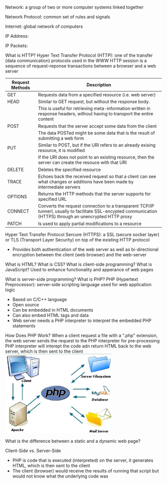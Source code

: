 Network: a group of two or more computer systems linked together

Network Protocol: common set of rules and signals

Internet: global network of computers

IP Address:

IP Packets:

What is HTTP?
Hyper Text Transfer Protocol (HTTP): one of the transfer (data communication) protocols used in the WWW
HTTP session is a sequence of request-reponse transactions between a browser and a web server

| Request Methods | Description                                                                                                                                                 |
| --------------- | ----------------------------------------------------------------------------------------------------------------------------------------------------------- |
| GET             | Requests data from a specified resource (i.e. web server)                                                                                                   |
| HEAD            | Similar to GET request, but without the response body.                                                                                                      |
|                 | This is useful for retrieving meta-information written in response headers, without having to transport the entire content                                  |
| POST            | Requests that the server accept some data from the client                                                                                                   |
|                 | The data POSTed might be some data that is the result of submitting a web form                                                                              |
| PUT             | Similar to POST, but if the URI refers to an already exising resource, it is modified                                                                       |
|                 | If the URI does not point to an existing resource, then the server can create the resouce with that URI                                                     |
| DELETE          | Deletes the specified resource                                                                                                                              |
| TRACE           | Echoes back the received request so that a client can see what changes or additions have been made by intermediate servers                                  |
| OPTIONS         | Returns the HTTP methods that the server supports for specified URL                                                                                         |
| CONNECT         | Converts the request connection to a transparent TCP/IP tunnerl, usually to facilitate SSL-encypted communication (HTTPS) through an unencrypted HTTP proxy |
| PATCH           | Is used to apply partial modifications to a resource                                                                                                        |

Hyper Text Transfer Protocol Sercure (HTTPS): a SSL (secure socker layer) or TLS (Transport Layer Security) on top of the existing HTTP protocol
- Provides both authentication of the web server as well as bi-directional encryption between the client (web browser) and the web-server

What is HTML?
What is CSS?
What is client-side programming? What is JavaScript?
Used to enhance functionality and apperance of web pages

What is server-side programming? What is PHP?
PHP (Hypertext Preprocessor): server-side scripting language used for web application logic
- Based on C/C++ language
- Open source
- Can be embedded in HTML documents
- Can also embed HTML tags and data
- Web server needs a PHP interpreter to interpret the embedded PHP statements

How Does PHP Work?
When a client request a file with a ".php" extension, the web server sends the request to the PHP interpreter for pre-processing
PHP interpreter will interept the code adn return HTML back to the web server, which is then sent to the client
![](2019-05-27-03-30-31.png)

What is the difference between a static and a dynamic web page?

Client-Side vs. Server-Side
- PHP is code that is executed (interpreted) on the server, it generates HTML, which is then sent to the client
- The client (browser) would receive the results of running that script but would not know what the underlying code was